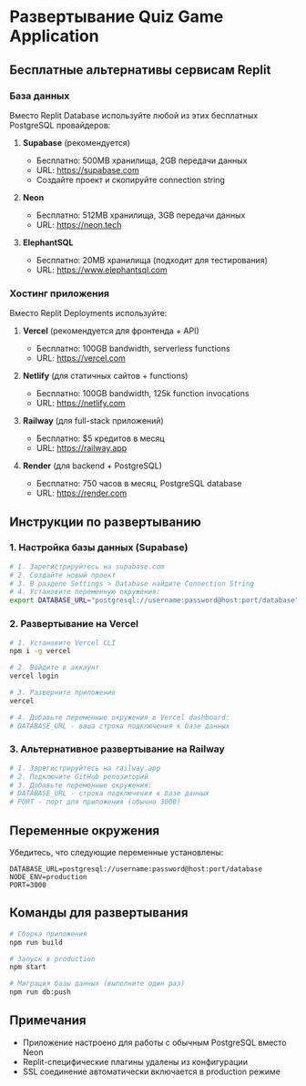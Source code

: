 # Развертывание Quiz Game Application

## Бесплатные альтернативы сервисам Replit

### База данных
Вместо Replit Database используйте любой из этих бесплатных PostgreSQL провайдеров:

1. **Supabase** (рекомендуется)
   - Бесплатно: 500MB хранилища, 2GB передачи данных
   - URL: https://supabase.com
   - Создайте проект и скопируйте connection string

2. **Neon** 
   - Бесплатно: 512MB хранилища, 3GB передачи данных
   - URL: https://neon.tech

3. **ElephantSQL**
   - Бесплатно: 20MB хранилища (подходит для тестирования)
   - URL: https://www.elephantsql.com

### Хостинг приложения
Вместо Replit Deployments используйте:

1. **Vercel** (рекомендуется для фронтенда + API)
   - Бесплатно: 100GB bandwidth, serverless functions
   - URL: https://vercel.com

2. **Netlify** (для статичных сайтов + functions)
   - Бесплатно: 100GB bandwidth, 125k function invocations
   - URL: https://netlify.com

3. **Railway** (для full-stack приложений)
   - Бесплатно: $5 кредитов в месяц
   - URL: https://railway.app

4. **Render** (для backend + PostgreSQL)
   - Бесплатно: 750 часов в месяц, PostgreSQL database
   - URL: https://render.com

## Инструкции по развертыванию

### 1. Настройка базы данных (Supabase)
```bash
# 1. Зарегистрируйтесь на supabase.com
# 2. Создайте новый проект
# 3. В разделе Settings > Database найдите Connection String
# 4. Установите переменную окружения:
export DATABASE_URL="postgresql://username:password@host:port/database"
```

### 2. Развертывание на Vercel
```bash
# 1. Установите Vercel CLI
npm i -g vercel

# 2. Войдите в аккаунт
vercel login

# 3. Разверните приложение
vercel

# 4. Добавьте переменные окружения в Vercel dashboard:
# DATABASE_URL - ваша строка подключения к базе данных
```

### 3. Альтернативное развертывание на Railway
```bash
# 1. Зарегистрируйтесь на railway.app
# 2. Подключите GitHub репозиторий
# 3. Добавьте переменные окружения:
# DATABASE_URL - строка подключения к базе данных
# PORT - порт для приложения (обычно 3000)
```

## Переменные окружения
Убедитесь, что следующие переменные установлены:

```env
DATABASE_URL=postgresql://username:password@host:port/database
NODE_ENV=production
PORT=3000
```

## Команды для развертывания
```bash
# Сборка приложения
npm run build

# Запуск в production
npm start

# Миграция базы данных (выполните один раз)
npm run db:push
```

## Примечания
- Приложение настроено для работы с обычным PostgreSQL вместо Neon
- Replit-специфические плагины удалены из конфигурации
- SSL соединение автоматически включается в production режиме